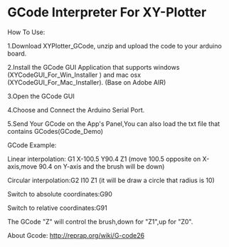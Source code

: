 GCode Interpreter For XY-Plotter
==================
How To Use:

1.Download XYPlotter_GCode, unzip and upload the code to your arduino board.

2.Install the GCode GUI Application that supports windows (XYCodeGUI_For_Win_Installer ) and mac osx (XYCodeGUI_For_Mac_Installer). (Base on Adobe AIR)

3.Open the GCode GUI

4.Choose and Connect the Arduino Serial Port.

5.Send Your GCode on the App's Panel,You can also load the txt file that contains GCodes(GCode_Demo)

GCode Example:

Linear interpolation: G1 X-100.5 Y90.4 Z1 (move 100.5 opposite on X-axis,move 90.4 on Y-axis and the brush will be down)

Circular interpolation:G2 I10 Z1 (it will be draw a circle that radius is 10)

Switch to absolute coordinates:G90

Switch to relative coordinates:G91

The GCode "Z" will control the brush,down for "Z1",up for "Z0".

About Gcode: http://reprap.org/wiki/G-code26
